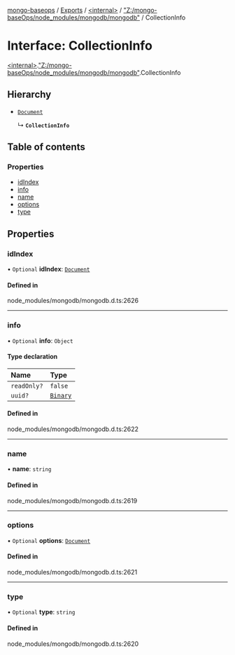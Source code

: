 [mongo-baseops](../README.md) / [Exports](../modules.md) / [\<internal\>](../modules/internal_.md) / ["Z:/mongo-baseOps/node\_modules/mongodb/mongodb"](../modules/internal_._Z__mongo_baseOps_node_modules_mongodb_mongodb_.md) / CollectionInfo

# Interface: CollectionInfo

[\<internal\>](../modules/internal_.md).["Z:/mongo-baseOps/node\_modules/mongodb/mongodb"](../modules/internal_._Z__mongo_baseOps_node_modules_mongodb_mongodb_.md).CollectionInfo

## Hierarchy

- [`Document`](internal_._Z__mongo_baseOps_node_modules_mongodb_mongodb_.BSON.Document.md)

  ↳ **`CollectionInfo`**

## Table of contents

### Properties

- [idIndex](internal_._Z__mongo_baseOps_node_modules_mongodb_mongodb_.CollectionInfo.md#idindex)
- [info](internal_._Z__mongo_baseOps_node_modules_mongodb_mongodb_.CollectionInfo.md#info)
- [name](internal_._Z__mongo_baseOps_node_modules_mongodb_mongodb_.CollectionInfo.md#name)
- [options](internal_._Z__mongo_baseOps_node_modules_mongodb_mongodb_.CollectionInfo.md#options)
- [type](internal_._Z__mongo_baseOps_node_modules_mongodb_mongodb_.CollectionInfo.md#type)

## Properties

### idIndex

• `Optional` **idIndex**: [`Document`](internal_._Z__mongo_baseOps_node_modules_mongodb_mongodb_.BSON.Document.md)

#### Defined in

node_modules/mongodb/mongodb.d.ts:2626

___

### info

• `Optional` **info**: `Object`

#### Type declaration

| Name | Type |
| :------ | :------ |
| `readOnly?` | ``false`` |
| `uuid?` | [`Binary`](../classes/internal_._Z__mongo_baseOps_node_modules_mongodb_mongodb_.Binary.md) |

#### Defined in

node_modules/mongodb/mongodb.d.ts:2622

___

### name

• **name**: `string`

#### Defined in

node_modules/mongodb/mongodb.d.ts:2619

___

### options

• `Optional` **options**: [`Document`](internal_._Z__mongo_baseOps_node_modules_mongodb_mongodb_.BSON.Document.md)

#### Defined in

node_modules/mongodb/mongodb.d.ts:2621

___

### type

• `Optional` **type**: `string`

#### Defined in

node_modules/mongodb/mongodb.d.ts:2620

